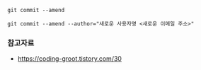 ```
git commit --amend

git commit --amend --author="새로운 사용자명 <새로운 이메일 주소>"
```





### 참고자료

- https://coding-groot.tistory.com/30